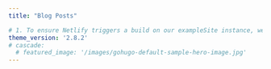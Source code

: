 ```yaml
---
title: "Blog Posts"

# 1. To ensure Netlify triggers a build on our exampleSite instance, we need to change a file in the exampleSite directory.
theme_version: '2.8.2'
# cascade:
  # featured_image: '/images/gohugo-default-sample-hero-image.jpg'
---
```

